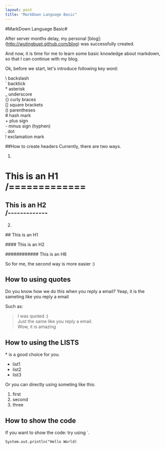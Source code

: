 ```yaml
---
layout: post
title: "MarkDown Language Basic"
---
```


#MarkDown Language Basic#    


After server months delay, my personal [blog]:(http://wutingbupt.github.com/blog) was successfully created.

And now, it is time for me to learn some basic knowledge about markdown, so that I can continue with my blog.  
    

Ok, before we start, let's introduce following key word:

\    backslash    
\`    backtick    
\*   asterisk    
\_   underscore    
{}  curly braces    
[]  square brackets    
()  parentheses    
\#    hash mark    
\+   plus sign    
\-   minus sign (hyphen)    
\.   dot   
!   exclamation mark    

##How to create headers
Currently, there are two ways.

1.

This is an H1    
/=============
=============


This is an H2    
/-------------
-------------

2. 

#\# This is an H1

##\## This is an H2

######\###### This is an H6

So for me, the second way is more easier :)

## How to using quotes
Do you know how we do this when you reply a email? Yeap, it is the sameting like you reply a email

Such as:    
> I was quoted :)    
> Just the same like you reply a email.    
> Wow, it is amazing    

## How to using the LISTS

\* is a good choice for you.

* list1
* list2
* list3

Or you can directly using someting like this:
1. first
2. second
3. three

## How to show the code
If you want to show the code: try using \`.

`System.out.println("Hello World)`


